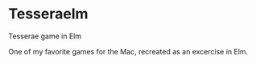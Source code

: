Tesseraelm
==========

Tesserae game in Elm

One of my favorite games for the Mac, recreated as an excercise in Elm.

